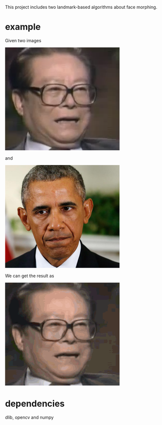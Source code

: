 This project includes two landmark-based algorithms about face morphing.

# example
Given two images   

![](img/zjm.png)    

and   

![](img/obama.png)    

We can get the result as   

![](img/zjm2obm.gif)    


# dependencies
dlib, opencv and numpy
